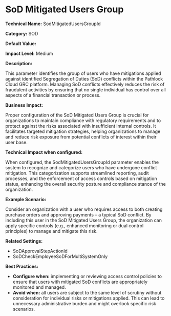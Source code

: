 # SoD Mitigated Users Group

**Technical Name:** SodMitigatedUsersGroupId

**Category:** SOD

**Default Value:**

**Impact Level:** Medium

**Description:**

This parameter identifies the group of users who have mitigations applied against identified Segregation of Duties (SoD) conflicts within the Pathlock Cloud GRC platform. Managing SoD conflicts effectively reduces the risk of fraudulent activities by ensuring that no single individual has control over all aspects of a financial transaction or process.

**Business Impact:**

Proper configuration of the SoD Mitigated Users Group is crucial for organizations to maintain compliance with regulatory requirements and to protect against the risks associated with insufficient internal controls. It facilitates targeted mitigation strategies, helping organizations to manage and reduce risk exposure from potential conflicts of interest within their user base.

**Technical Impact when configured:**

When configured, the SodMitigatedUsersGroupId parameter enables the system to recognize and categorize users who have undergone conflict mitigation. This categorization supports streamlined reporting, audit processes, and the enforcement of access controls based on mitigation status, enhancing the overall security posture and compliance stance of the organization.

**Example Scenario:**

Consider an organization with a user who requires access to both creating purchase orders and approving payments – a typical SoD conflict. By including this user in the SoD Mitigated Users Group, the organization can apply specific controls (e.g., enhanced monitoring or dual control principles) to manage and mitigate this risk. 

**Related Settings:**

- SoDApprovalStepActionId
- SoDCheckEmployeeSoDForMultiSystemOnly

**Best Practices:** 

- **Configure when:** implementing or reviewing access control policies to ensure that users with mitigated SoD conflicts are appropriately monitored and managed.
- **Avoid when:** all users are subject to the same level of scrutiny without consideration for individual risks or mitigations applied. This can lead to unnecessary administrative burden and might overlook specific risk scenarios.